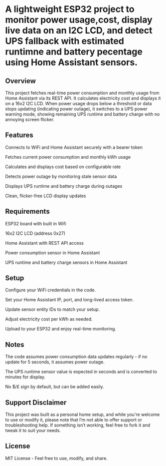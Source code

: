 # **A lightweight ESP32 project to monitor power usage,cost, display live data on an I2C LCD, and detect UPS fallback with estimated runtimne and battery pecentage using Home Assistant sensors.**


## **Overview**


This project fetches real-time power consumption and monthly usage from Home Assistant via its REST API. It calculates electricity cost and displays it on a 16x2 I2C LCD. When power usage drops below a threshold or data stops updating (indicating power outage), it switches to a UPS power warning mode, showing remaining UPS runtime and battery charge with no annoying screen flicker.

## **Features**


Connects to WiFi and Home Assistant securely with a bearer token

Fetches current power consumption and monthly kWh usage

Calculates and displays cost based on configurable rate

Detects power outage by monitoring stale sensor data

Displays UPS runtime and battery charge during outages

Clean, flicker-free LCD display updates

## **Requirements**


ESP32 board with built in Wifi

16x2 I2C LCD (address 0x27)

Home Assistant with REST API access

Power consumption sensor in Home Assistant

UPS runtime and battery charge sensors in Home Assistant

## **Setup**


Configure your WiFi credentials in the code.

Set your Home Assistant IP, port, and long-lived access token.

Update sensor entity IDs to match your setup.

Adjust electricity cost per kWh as needed.

Upload to your ESP32 and enjoy real-time monitoring.

## **Notes**

The code assumes power consumption data updates regularly - if no update for 5 seconds, it assumes power outage.

The UPS runtime sensor value is expected in seconds and is converted to minutes for display.

No $/£ sign by default, but can be added easily.

## **Support Disclaimer**
This project was built as a personal home setup, and while you're welcome to use or modify it, please note that I’m not able to offer support or troubleshooting help. If something isn’t working, feel free to fork it and tweak it to suit your needs.

## **License**
MIT License - Feel free to use, modify, and share.

